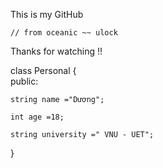 

This is my GitHub


    // from oceanic ~~ ulock


 Thanks for watching !!



class Personal
{   
    public:

    string name ="Dương";
    
    int age =18;

    string university =" VNU - UET";



}

